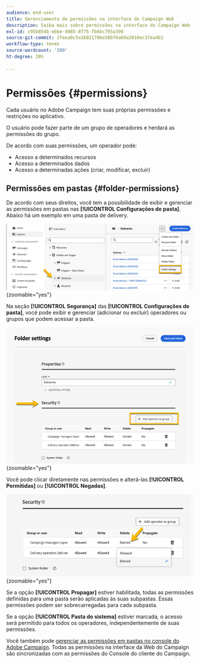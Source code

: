 ```yaml
---
audience: end-user
title: Gerenciamento de permissões na interface do Campaign Web
description: Saiba mais sobre permissões na interface do Campaign Web
exl-id: c95b854b-ebbe-4985-8f75-fb6bc795a399
source-git-commit: 2feea0c5a1b021786e58bf6a69a2018ec37ea4b1
workflow-type: tm+mt
source-wordcount: '209'
ht-degree: 20%

---
```



# Permissões {#permissions}

Cada usuário no Adobe Campaign tem suas próprias permissões e restrições no aplicativo.

O usuário pode fazer parte de um grupo de operadores e herdará as permissões do grupo.

De acordo com suas permissões, um operador pode:

* Acesso a determinados recursos
* Acesso a determinados dados
* Acesso a determinadas ações (criar, modificar, excluir)

## Permissões em pastas {#folder-permissions}

De acordo com seus direitos, você tem a possibilidade de exibir e gerenciar as permissões em pastas nas **[!UICONTROL Configurações de pasta]**.
Abaixo há um exemplo em uma pasta de delivery.

![](assets/folder_settings.png){zoomable="yes"}

Na seção **[!UICONTROL Segurança]** das **[!UICONTROL Configurações de pasta]**, você pode exibir e gerenciar (adicionar ou excluir) operadores ou grupos que podem acessar a pasta.

![](assets/folder_security.png){zoomable="yes"}

Você pode clicar diretamente nas permissões e alterá-las **[!UICONTROL Permitidas]** ou **[!UICONTROL Negadas]**.

![](assets/folder_security_denied.png){zoomable="yes"}

Se a opção **[!UICONTROL Propagar]** estiver habilitada, todas as permissões definidas para uma pasta serão aplicadas às suas subpastas. Essas permissões podem ser sobrecarregadas para cada subpasta.

Se a opção **[!UICONTROL Pasta do sistema]** estiver marcada, o acesso será permitido para todos os operadores, independentemente de suas permissões.

Você também pode [gerenciar as permissões em pastas no console do Adobe Campaign](https://experienceleague.adobe.com/en/docs/campaign/campaign-v8/admin/permissions/folder-permissions).
Todas as permissões na interface da Web do Campaign são sincronizadas com as permissões do Console do cliente do Campaign.
